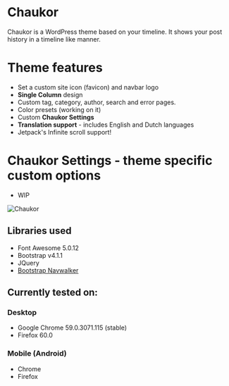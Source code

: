 Chaukor
==================
Chaukor is a WordPress theme based on your timeline. It shows your post history in a timeline like manner.

# Theme features
- Set a custom site icon (favicon) and navbar logo
- **Single Column** design
- Custom tag, category, author, search and error pages. 
- Color presets (working on it)
- Custom **Chaukor Settings**
- **Translation support** - includes English and Dutch languages
- Jetpack's Infinite scroll support!

# Chaukor Settings - theme specific custom options
- WIP

![Chaukor](https://gitlab.com/canitia/chaukor/raw/master/screenshot.png)

## Libraries used
- Font Awesome 5.0.12
- Bootstrap v4.1.1
- JQuery
- [Bootstrap Navwalker](https://github.com/wp-bootstrap/wp-bootstrap-navwalker)

## Currently tested on:

### Desktop
- Google Chrome 59.0.3071.115 (stable)
- Firefox 60.0

### Mobile (Android)
- Chrome
- Firefox
